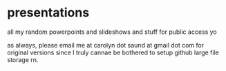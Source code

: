 # presentations
all my random powerpoints and slideshows and stuff for public access yo

as always, please email me at carolyn dot saund at gmail dot com for original versions
since I truly cannae be bothered to setup github large file storage rn. 
